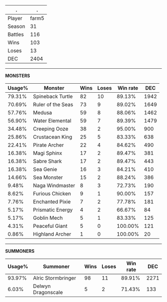 .|.
|-|-
Player|farm5
Season|31
Battles|116
Wins|103
Loses|13
DEC|2404

---
**MONSTERS**

Usage%|Monster|Wins|Loses|Win rate|DEC|
-|-|-|-|-|-|
79.31%|Spineback Turtle|82|10|89.13%|1942|
70.69%|Ruler of the Seas|73|9|89.02%|1649|
57.76%|Medusa|59|8|88.06%|1462|
56.90%|Water Elemental|59|7|89.39%|1479|
34.48%|Creeping Ooze|38|2|95.00%|900|
25.86%|Crustacean King|25|5|83.33%|638|
22.41%|Pirate Archer|22|4|84.62%|490|
16.38%|Magi Sphinx|17|2|89.47%|381|
16.38%|Sabre Shark|17|2|89.47%|443|
16.38%|Sea Genie|16|3|84.21%|410|
14.66%|Sea Monster|15|2|88.24%|386|
9.48%|Naga Windmaster|8|3|72.73%|190|
8.62%|Furious Chicken|9|1|90.00%|157|
7.76%|Enchanted Pixie|7|2|77.78%|181|
5.17%|Prismatic Energy|4|2|66.67%|84|
5.17%|Goblin Mech|5|1|83.33%|125|
4.31%|Peaceful Giant|5|0|100.00%|121|
0.86%|Highland Archer|1|0|100.00%|20|

---
**SUMMONERS**

Usage%|Summoner|Wins|Loses|Win rate|DEC|
-|-|-|-|-|-|
93.97%|Alric Stormbringer|98|11|89.91%|2271|
6.03%|Delwyn Dragonscale|5|2|71.43%|133|
